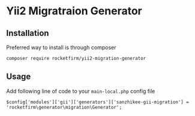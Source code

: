 # Yii2 Migratraion Generator

## Installation

Preferred way to install is through composer
```
composer require rocketfirm/yii2-migration-generator
```

## Usage

Add following line of code to your ```main-local.php``` config file
```
$config['modules']['gii']['generators']['sanzhikee-gii-migration'] = 'rocketfirm\generator\migration\Generator';
```
